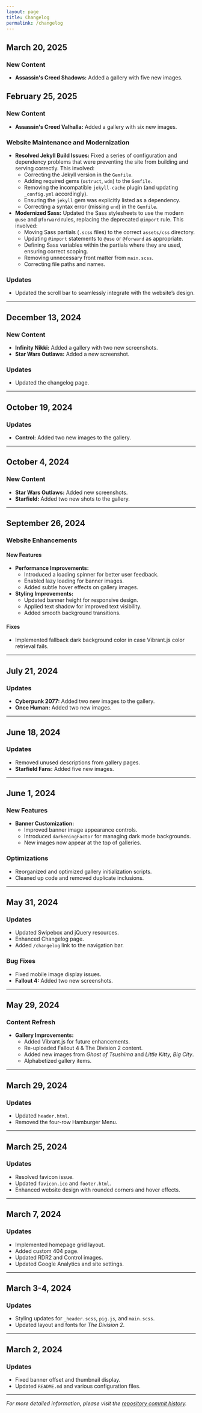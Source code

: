 ```yaml
---
layout: page
title: Changelog
permalink: /changelog
---
```


## March 20, 2025

### New Content
- **Assassin's Creed Shadows:** Added a gallery with five new images.

## February 25, 2025

### New Content
- **Assassin's Creed Valhalla:** Added a gallery with six new images.

### Website Maintenance and Modernization
- **Resolved Jekyll Build Issues:**  Fixed a series of configuration and dependency problems that were preventing the site from building and serving correctly.  This involved:
    - Correcting the Jekyll version in the `Gemfile`.
    - Adding required gems (`ostruct`, `wdm`) to the `Gemfile`.
    - Removing the incompatible `jekyll-cache` plugin (and updating `_config.yml` accordingly).
    - Ensuring the `jekyll` gem was explicitly listed as a dependency.
    - Correcting a syntax error (missing `end`) in the `Gemfile`.
- **Modernized Sass:**  Updated the Sass stylesheets to use the modern `@use` and `@forward` rules, replacing the deprecated `@import` rule. This involved:
    - Moving Sass partials (`.scss` files) to the correct `assets/css` directory.
    - Updating `@import` statements to `@use` or `@forward` as appropriate.
    - Defining Sass variables within the partials where they are used, ensuring correct scoping.
    - Removing unnecessary front matter from `main.scss`.
    - Correcting file paths and names.

### Updates
- Updated the scroll bar to seamlessly integrate with the website’s design.

---

## December 13, 2024

### New Content
- **Infinity Nikki:** Added a gallery with two new screenshots.
- **Star Wars Outlaws:** Added a new screenshot.

### Updates
- Updated the changelog page.

---

## October 19, 2024

### Updates
- **Control:** Added two new images to the gallery.

---

## October 4, 2024

### New Content
- **Star Wars Outlaws:** Added new screenshots.
- **Starfield:** Added two new shots to the gallery.

---

## September 26, 2024

### Website Enhancements

#### New Features
- **Performance Improvements:**
  - Introduced a loading spinner for better user feedback.
  - Enabled lazy loading for banner images.
  - Added subtle hover effects on gallery images.
- **Styling Improvements:**
  - Updated banner height for responsive design.
  - Applied text shadow for improved text visibility.
  - Added smooth background transitions.

#### Fixes
- Implemented fallback dark background color in case Vibrant.js color retrieval fails.

---

## July 21, 2024

### Updates
- **Cyberpunk 2077:** Added two new images to the gallery.
- **Once Human:** Added two new images.

---

## June 18, 2024

### Updates
- Removed unused descriptions from gallery pages.
- **Starfield Fans:** Added five new images.

---

## June 1, 2024

### New Features
- **Banner Customization:**
  - Improved banner image appearance controls.
  - Introduced `darkeningFactor` for managing dark mode backgrounds.
  - New images now appear at the top of galleries.

### Optimizations
- Reorganized and optimized gallery initialization scripts.
- Cleaned up code and removed duplicate inclusions.

---

## May 31, 2024

### Updates
- Updated Swipebox and jQuery resources.
- Enhanced Changelog page.
- Added `/changelog` link to the navigation bar.

### Bug Fixes
- Fixed mobile image display issues.
- **Fallout 4:** Added two new screenshots.

---

## May 29, 2024

### Content Refresh
- **Gallery Improvements:**
  - Added Vibrant.js for future enhancements.
  - Re-uploaded Fallout 4 & The Division 2 content.
  - Added new images from *Ghost of Tsushima* and *Little Kitty, Big City*.
  - Alphabetized gallery items.

---

## March 29, 2024

### Updates
- Updated `header.html`.
- Removed the four-row Hamburger Menu.

---

## March 25, 2024

### Updates
- Resolved favicon issue.
- Updated `favicon.ico` and `footer.html`.
- Enhanced website design with rounded corners and hover effects.

---

## March 7, 2024

### Updates
- Implemented homepage grid layout.
- Added custom 404 page.
- Updated RDR2 and Control images.
- Updated Google Analytics and site settings.

---

## March 3-4, 2024

### Updates
- Styling updates for `_header.scss`, `pig.js`, and `main.scss`.
- Updated layout and fonts for *The Division 2*.

---

## March 2, 2024

### Updates
- Fixed banner offset and thumbnail display.
- Updated `README.md` and various configuration files.

---

*For more detailed information, please visit the [repository commit history](https://github.com/PatrickJnr/vp/commits/main).*